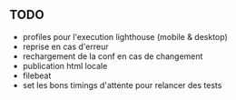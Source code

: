 ## TODO
- profiles pour l'execution lighthouse (mobile & desktop)
- reprise en cas d'erreur
- rechargement de la conf en cas de changement
- publication html locale
- filebeat
- set les bons timings d'attente pour relancer des tests